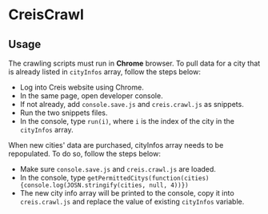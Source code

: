 # CreisCrawl

## Usage
The crawling scripts must run in **Chrome** browser. To pull data for a city that is already listed in `cityInfos` array, follow the steps below:
*   Log into Creis website using Chrome.
*   In the same page, open developer console.
*   If not already, add `console.save.js` and `creis.crawl.js` as snippets.
*   Run the two snippets files.
*   In the console, type `run(i)`, where `i` is the index of the city in the `cityInfos` array.

When new cities' data are purchased, cityInfos array needs to be repopulated. To do so, follow the steps below:
*   Make sure `console.save.js` and `creis.crawl.js` are loaded.
*   In the console, type `getPermittedCitys(function(cities) {console.log(JOSN.stringify(cities, null, 4))})`
*   The new city info array will be printed to the console, copy it into `creis.crawl.js` and replace the value of existing `cityInfos` variable.
